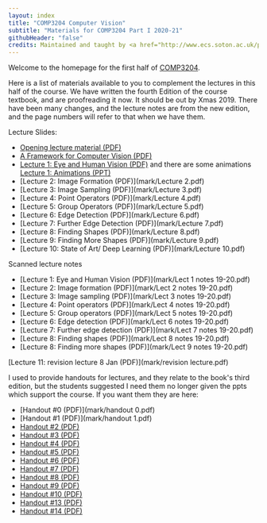 ```yaml
---
layout: index
title: "COMP3204 Computer Vision"
subtitle: "Materials for COMP3204 Part I 2020-21"
githubHeader: "false"
credits: Maintained and taught by <a href="http://www.ecs.soton.ac.uk/people/msn">Professor Mark Nixon</a>
---
```


Welcome to the homepage for the first half of [COMP3204](https://secure.ecs.soton.ac.uk/module/COMP3204).

Here is a list of materials available to you to complement the lectures in this half of the course. We have written the fourth Edition of the course textbook, and are proofreading it now. It should be out by Xmas 2019. There have been many changes, and the lecture notes are from the new edition, and the page numbers will refer to that when we have them. 

Lecture Slides:

* [Opening lecture material (PDF)](mark/First%20lecture%20comp%203204.pdf)
* [A Framework for Computer Vision (PDF)](mark/A%20Framework%20for%20Computer%20Vision-i.pdf)
* [Lecture 1: Eye and Human Vision (PDF)](mark/Lecture%201%202020.pdf) and there are some animations [Lecture 1: Animations (PPT)](mark/Lecture%201%20animations%202020.pptx)
* [Lecture 2: Image Formation (PDF)](mark/Lecture 2.pdf)
* [Lecture 3: Image Sampling (PDF)](mark/Lecture 3.pdf)
* [Lecture 4: Point Operators (PDF)](mark/Lecture 4.pdf)
* [Lecture 5: Group Operators (PDF)](mark/Lecture 5.pdf)
* [Lecture 6: Edge Detection (PDF)](mark/Lecture 6.pdf)
* [Lecture 7: Further Edge Detection (PDF)](mark/Lecture 7.pdf)
* [Lecture 8: Finding Shapes (PDF)](mark/Lecture 8.pdf)
* [Lecture 9: Finding More Shapes (PDF)](mark/Lecture 9.pdf)
* [Lecture 10: State of Art/ Deep Learning (PDF)](mark/Lecture 10.pdf)

Scanned lecture notes

* [Lecture 1: Eye and Human Vision (PDF)](mark/Lect 1 notes 19-20.pdf)
* [Lecture 2: Image formation (PDF)](mark/Lect 2 notes 19-20.pdf)
* [Lecture 3: Image sampling (PDF)](mark/Lect 3 notes 19-20.pdf)
* [Lecture 4: Point operators (PDF)](mark/Lect 4 notes 19-20.pdf)
* [Lecture 5: Group operators (PDF)](mark/Lect 5 notes 19-20.pdf)
* [Lecture 6: Edge detection (PDF)](mark/Lect 6 notes 19-20.pdf)
* [Lecture 7: Further edge detection (PDF)](mark/Lect 7 notes 19-20.pdf)
* [Lecture 8: Finding shapes (PDF)](mark/Lect 8 notes 19-20.pdf)
* [Lecture 8: Finding more shapes (PDF)](mark/Lect 9 notes 19-20.pdf)


[Lecture 11: revision lecture 8 Jan (PDF)](mark/revision lecture.pdf)

<!---
* [Lecture 1](mark/Lecture_1_Human_Vision.pdf)
* [Lecture 2](mark/Lecture_2_Image_formation.pdf)
* [Lecture 3](mark/Lecture_3_DiscreteFT.pdf)
* [Lecture 4](mark/Lecture_4_slides_point_operators.pdf)
* [Lecture 5](mark/Lecture_5_slides_group_operators.pdf)
* [Lecture 6](mark/Lecture_6_slides_edge_detection1.pdf)
* [Lecture 7](mark/Lecture_7_slides_further_edge_det.pdf)
* [Lecture 8](mark/Lecture_8_slides_finding_shapes.pdf)
* [Lecture 9](mark/Lecture_9_slides_finding_more_shapes.pdf)
-->

<!---
Revision Lecture
* [Jan 2019](mark/revision_lecture.pdf)
-->

I used to provide handouts for lectures, and they relate to the book's third edition, but the students suggested I need them no longer given the ppts which support the course. If you want them they are here:

* [Handout #0 (PDF)](mark/handout 0.pdf)
* [Handout #1 (PDF)](mark/handout 1.pdf)
* [Handout #2 (PDF)](mark/handout2.pdf)
* [Handout #3 (PDF)](mark/handout3.pdf)
* [Handout #4 (PDF)](mark/handout4.pdf)
* [Handout #5 (PDF)](mark/handout5.pdf)
* [Handout #6 (PDF)](mark/handout6.pdf)
* [Handout #7 (PDF)](mark/handout7.pdf)
* [Handout #8 (PDF)](mark/handout8.pdf)
* [Handout #9 (PDF)](mark/handout9.pdf)
* [Handout #10 (PDF)](mark/handout10.pdf)
* [Handout #13 (PDF)](mark/handout13.pdf)
* [Handout #14 (PDF)](mark/handout14.pdf)
 
